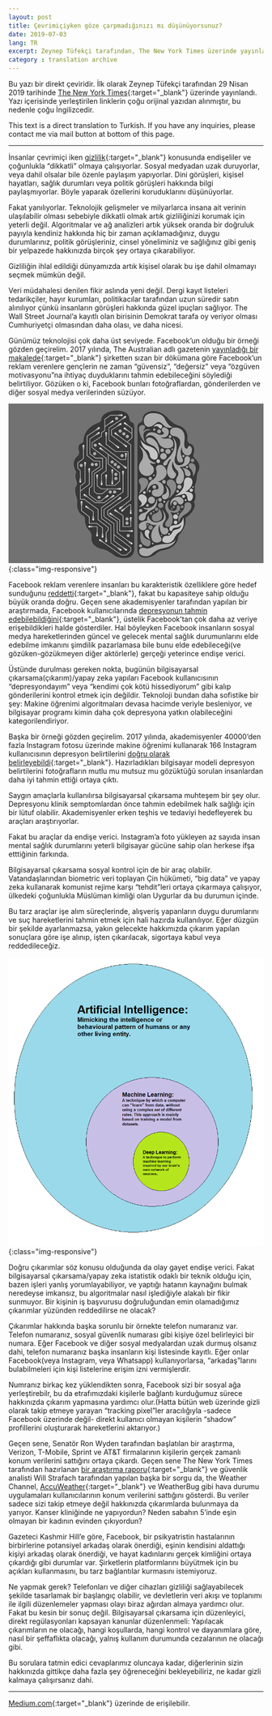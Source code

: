 ```yaml
---
layout: post
title: Çevrimiçiyken göze çarpmadığınızı mı düşünüyorsunuz?
date: 2019-07-03
lang: TR
excerpt: Zeynep Tüfekçi tarafından, The New York Times üzerinde yayınlanan makalenin, İngilizce'den Türkçe'ye çevirisidir.
category : translation archive
---
```



Bu yazı bir direkt çeviridir. İlk olarak Zeynep Tüfekçi tarafından 29 Nisan 2019 tarihinde [The New York Times](https://www.nytimes.com/2019/04/21/opinion/computational-inference.html){:target="_blank"} üzerinde yayınlandı. Yazı içerisinde yerleştirilen linklerin çoğu orijinal yazıdan alınmıştır, bu nedenle çoğu İngilizcedir.


This text is a direct translation to Turkish. If you have any inquiries, please contact me via mail button at bottom of this page.


<hr>


İnsanlar çevrimiçi iken [gizlilik](https://www.nytimes.com/interactive/2019/04/30/opinion/privacy-targeted-advertising.html){:target="_blank"} konusunda endişeliler ve çoğunlukla “dikkatli” olmaya çalışıyorlar. Sosyal medyadan uzak duruyorlar, veya dahil olsalar bile özenle paylaşım yapıyorlar. Dini görüşleri, kişisel hayatları, sağlık durumları veya politik görüşleri hakkında bilgi paylaşmıyorlar. Böyle yaparak özellerini koruduklarını düşünüyorlar.


Fakat yanılıyorlar. Teknolojik gelişmeler ve milyarlarca insana ait verinin ulaşılabilir olması sebebiyle dikkatli olmak artık gizliliğinizi korumak için yeterli değil. Algoritmalar ve ağ analizleri artık yüksek oranda bir doğruluk payıyla kendiniz hakkında hiç bir zaman açıklamadığınız, duygu durumlarınız, politik görüşleriniz, cinsel yöneliminiz ve sağlığınız gibi geniş bir yelpazede hakkınızda birçok şey ortaya çıkarabiliyor.


Gizliliğin ihlal edildiği dünyamızda artık kişisel olarak bu işe dahil olmamayı seçmek mümkün değil.


Veri müdahalesi denilen fikir aslında yeni değil. Dergi kayıt listeleri tedarikçiler, hayır kurumları, politikacılar tarafından uzun süredir satın alınılıyor çünkü insanların görüşleri hakkında güzel ipuçları sağlıyor. The Wall Street Journal’a kayıtlı olan birisinin Demokrat tarafa oy veriyor olması Cumhuriyetçi olmasından daha olası, ve daha nicesi.


Günümüz teknolojisi çok daha üst seviyede. Facebook’un olduğu bir örneği gözden geçirelim. 2017 yılında, The Australian adlı gazetenin [yayınladığı bir makalede](https://www.theaustralian.com.au/business/media/facebook-targets-insecure-young-people-to-sell-ads/news-story/a89949ad016eee7d7a61c3c30c909fa6){:target="_blank"} şirketten sızan bir dökümana göre Facebook’un reklam verenlere gençlerin ne zaman “güvensiz”, “değersiz” veya “özgüven motivasyonu”na ihtiyaç duyduklarını tahmin edebileceğini söylediği belirtiliyor. Gözüken o ki, Facebook bunları fotoğraflardan, gönderilerden ve diğer sosyal medya verilerinden süzüyor.


![](/assets/AI-1.jpg){:class="img-responsive"}


Facebook reklam verenlere insanları bu karakteristik özelliklere göre hedef sunduğunu [reddetti](https://newsroom.fb.com/news/h/comments-on-research-and-ad-targeting/){:target="_blank"}, fakat bu kapasiteye sahip olduğu büyük oranda doğru. Geçen sene akademisyenler tarafından yapılan bir araştırmada, Facebook kullanıcılarında [depresyonun tahmin edebilebildiğini](https://www.pnas.org/content/115/44/11203){:target="_blank"}, üstelik Facebook’tan çok daha az veriye erişebildikleri halde gösterdiler. Hal böyleyken Facebook insanların sosyal medya hareketlerinden güncel ve gelecek mental sağlık durumunlarını elde edebilme imkanını şimdilik pazarlamasa bile bunu elde edebileceği(ve gözüken-gözükmeyen diğer aktörlerle) gerçeği yeterince endişe verici.


Üstünde durulması gereken nokta, bugünün bilgisayarsal çıkarsama(çıkarım)/yapay zeka yapıları Facebook kullanıcısının “depresyondayım” veya “kendimi çok kötü hissediyorum” gibi kalıp gönderilerini kontrol etmek için değildir. Teknoloji bundan daha sofistike bir şey: Makine öğrenimi algoritmaları devasa hacimde veriyle besleniyor, ve bilgisayar programı kimin daha çok depresyona yatkın olabileceğini kategorilendiriyor.


Başka bir örneği gözden geçirelim. 2017 yılında, akademisyenler 40000’den fazla Instagram fotosu üzerinde makine öğrenimi kullanarak 166 Instagram kullanıcısının depresyon belirtilerini [doğru olarak belirleyebildi](https://epjdatascience.springeropen.com/articles/10.1140/epjds/s13688-017-0110-z){:target="_blank"}. Hazırladıkları bilgisayar modeli depresyon belirtilerini fotoğrafların mutlu mu mutsuz mu gözüktüğü sorulan insanlardan daha iyi tahmin ettiği ortaya çıktı.


Saygın amaçlarla kullanılırsa bilgisayarsal çıkarsama muhteşem bir şey olur. Depresyonu klinik semptomlardan önce tahmin edebilmek halk sağlığı için bir lütuf olabilir. Akademisyenler erken teşhis ve tedaviyi hedefleyerek bu araçları araştırıyorlar.


Fakat bu araçlar da endişe verici. Instagram’a foto yükleyen az sayıda insan mental sağlık durumlarını yeterli bilgisayar gücüne sahip olan herkese ifşa etttiğinin farkında.


Bilgisayarsal çıkarsama sosyal kontrol için de bir araç olabilir. Vatandaşlarından biometric veri toplayan Çin hükümeti, “big data” ve yapay zeka kullanarak komunist rejime karşı “tehdit”leri ortaya çıkarmaya çalışıyor, ülkedeki çoğunlukla Müslüman kimliği olan Uygurlar da bu durumun içinde.


Bu tarz araçlar işe alım süreçlerinde, alışveriş yapanların duygu durumlarını ve suç hareketlerini tahmin etmek için hali hazırda kullanılıyor. Eğer düzgün bir şekilde ayarlanmazsa, yakın gelecekte hakkımızda çıkarım yapılan sonuçlara göre işe alınıp, işten çıkarılacak, sigortaya kabul veya reddedileceğiz.


![](/assets/AI-2.png){:class="img-responsive"}


Doğru çıkarımlar söz konusu olduğunda da olay gayet endişe verici. Fakat bilgisayarsal çıkarsama/yapay zeka istatistik odaklı bir teknik olduğu için, bazen işleri yanlış yorumlayabiliyor, ve yaptığı hatanın kaynağını bulmak neredeyse imkansız, bu algoritmalar nasıl işlediğiyle alakalı bir fikir sunmuyor. Bir kişinin iş başvurusu doğruluğundan emin olamadığımız çıkarımlar yüzünden reddedilirse ne olacak?


Çıkarımlar hakkında başka sorunlu bir örnekte telefon numaranız var. Telefon numaranız, sosyal güvenlik numarası gibi kişiye özel belirleyici bir numara. Eğer Facebook ve diğer sosyal medyalardan uzak durmuş olsanız dahi, telefon numaranız başka insanların kişi listesinde kayıtlı. Eğer onlar Facebook(veya Instagram, veya Whatsapp) kullanıyorlarsa, “arkadaş”larını bulabilmeleri için kişi listelerine erişim izni vermişlerdir.


Numranız birkaç kez yüklendikten sonra, Facebook sizi bir sosyal ağa yerleştirebilr, bu da etrafımızdaki kişilerle bağlantı kurduğumuz sürece hakkınızda çıkarım yapmasına yardımcı olur.(Hatta bütün web üzerinde gizli olarak takip etmeye yarayan “tracking pixel”ler aracılığıyla -sadece Facebook üzerinde değil- direkt kullanıcı olmayan kişilerin “shadow” profillerini oluşturarak hareketlerini aktarıyor.)


Geçen sene, Senatör Ron Wyden tarafından başlatılan bir araştırma, Verizon, T-Mobile, Sprint ve AT&T firmalarının kişilerin gerçek zamanlı konum verilerini sattığını ortaya çıkardı. Geçen sene The New York Times tarafından hazırlanan [bir araştırma raporu](https://www.nytimes.com/interactive/2018/12/10/business/location-data-privacy-apps.html){:target="_blank"} ve güvenlik analisti Will Strafach tarafından yapılan başka bir sorgu da, the Weather Channel, [AccuWeather](https://www.nytimes.com/interactive/2018/12/10/business/location-data-privacy-apps.html){:target="_blank"} ve WeatherBug gibi hava durumu uygulamaları kullanıcılarının konum verilerini sattığını gösterdi. Bu veriler sadece sizi takip etmeye değil hakkınızda çıkarımlarda bulunmaya da yarıyor. Kanser kliniğinde ne yapıyordun? Neden sabahın 5’inde eşin olmayan bir kadının evinden çıkıyordun?


Gazeteci Kashmir Hill’e göre, Facebook, bir psikyatristin hastalarının birbirlerine potansiyel arkadaş olarak önerdiği, eşinin kendisini aldattığı kişiyi arkadaş olarak önerdiği, ve hayat kadınlarını gerçek kimliğini ortaya çıkardığı gibi durumlar var. Şirketlerin platformlarını büyütmek için bu açıkları kullanmasını, bu tarz bağlantılar kurmasını istemiyoruz.


Ne yapmak gerek? Telefonları ve diğer cihazları gizliliği sağlayabilecek şekilde tasarlamak bir başlangıç olabilir, ve devletlerin veri akışı ve toplanımı ile ilgili düzenlemeler yapması olayı biraz ağırdan almaya yardımcı olur. Fakat bu kesin bir sonuç değil. Bilgisayarsal çıkarsama için düzenleyici, direkt regülasyonları kapsayan kanunlar düzenlenmeli: Yapılacak çıkarımların ne olacağı, hangi koşullarda, hangi kontrol ve dayanımlara göre, nasıl bir şeffaflıkta olacağı, yalnış kullanım durumunda cezalarının ne olacağı gibi.


Bu sorulara tatmin edici cevaplarımız oluncaya kadar, diğerlerinin sizin hakkınızda gittikçe daha fazla şey öğreneceğini bekleyebiliriz, ne kadar gizli kalmaya çalışırsanız dahi.


<hr>


[Medium.com](https://link.medium.com/d6DAoOcq32){:target="_blank"} üzerinde de erişilebilir.
